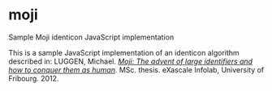 # moji
Sample Moji identicon JavaScript implementation

This is a sample JavaScript implementation of an identicon algorithm described in: LUGGEN, Michael. _[Moji: The advent of large identifiers and how to conquer them as human](https://exascale.info/assets/pdf/students/MSc_Thesis_-_Michael_Luggen__14_09_2012.pdf)._ MSc. thesis. eXascale Infolab, University of Fribourg. 2012.
